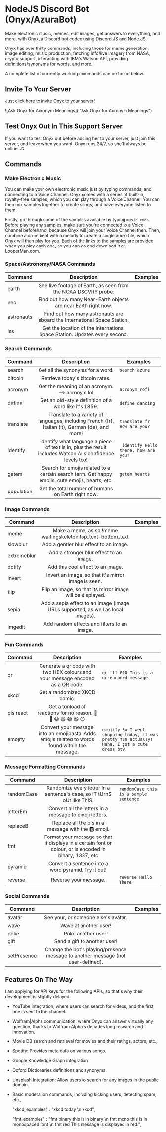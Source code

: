 # NodeJS Discord Bot (Onyx/AzuraBot)
Make electronic music, memes, edit images, get answers to everything, and more, with Onyx, a Discord bot coded using Discord.JS and Node.JS.

Onyx has over thirty commands, including those for meme generation, image editing, music production, fetching info/live imagery from NASA, crypto support, interacting with IBM's Watson API, providing definitions/synonyms for words, and more.

A complete list of currently working commands can be found below.

## Invite To Your Server
[Just click here to invite Onyx to your server!](https://discordapp.com/oauth2/authorize?&client_id=444948120573313024&scope=bot&permissions=0)

![Ask Onyx for Acronym Meanings]( "Ask Onyx for Acronym Meanings")

## Test Onyx Out In This Support Server
If you want to test Onyx out before adding her to your server, just join this server, and leave when you want.
Onyx runs 24/7, so she'll always be online. :D

## Commands

### Make Electronic Music
You can make your own electronic music just by typing commands, and connecting to a Voice Channel.
Onyx comes with a series of built-in, royalty-free samples, which you can play through a Voice Channel. You can then mix samples together to create songs, and have everyone listen to them.

Firstly, go through some of the samples available by typing `music_cmds`.
Before playing any samples, make sure you're connected to a Voice Channel beforehand, because Onyx will join your Voice Channel then.
Then, combine a drum beat with a melody to create a single audio file, which Onyx will then play for you.
Each of the links to the samples are provided when you play each one, so you can go and download it at LooperMan.com.

### Space/Astronomy/NASA Commands

| Command       | Description   | Examples  |
| ------------- |:----------------------------------------------------------------------------------------------:| ---------: |
| earth         | See live footage of Earth, as seen from the NOAA DSCVRY probe.                                   |     |
| neo           | Find out how many Near-Earth objects are near Earth right now.                              |      |
| astronauts    | Find out how many astronauts are aboard the International Space Station.                         |      |
| iss           | Get the location of the International Space Station. Updates every second.                    |      |

### Search Commands
| Command       | Description   | Examples  |
| ------------- |:----------------------------------------------------------------------------------------------:| --------- |
| search        | Get all the synonyms for a word.                                                                 |  `search azure `   |
| bitcoin       | Retrieve today's bitcoin rates.                                                                  |      |
| acronym       | Get the meaning of an acronym. --> acronym lol                                                   | `acronym rofl` |
| define        | Get an old-style definition of a word like it's 1859.                                            |  `define dancing`  |
| translate     | Translate to a variety of languages, including French (fr), Italian (it), German (de), and more! | `translate fr How are you?`|
| identify      | Identify what language a piece of text is in, plus the result includes Watson AI's confidence levels too! |` identify Hello there, how are you?` |
| getem         | Search for emojis related to a certain search term. Get happy emojis, cute emojis, hearts, etc.| `getem hearts `  |
| population    | Get the total number of humans on Earth right now.                                               |      |

### Image Commands
| Command       | Description   | Examples  |
| ------------- |:----------------------------------------------------------------------------------------------:| --------- |
| meme          | Make a meme, as so !meme waitingskeleton top_text-bottom_text                                    |     |
| slowblur      | Add a gentler blur effect to an image. |    |
| extremeblur   | Add a stronger blur effect to an image.|     |
| dotify        |Add this cool effect to an image.|      |
| invert        | Invert an image, so that it's mirror image is seen. |    |
| flip          | Flip an image, so that its mirror image will be displayed. |      |
| sepia         | Add a sepia effect to an image (image URLs supported, as well as local images).|      |
| imgedit       | Add random effects and filters to an image. |      |

### Fun Commands
| Command       | Description   | Examples  |
| ------------- |:----------------------------------------------------------------------------------------------:| --------- |
| qr            | Generate a qr code with two HEX colours and your message encoded as a QR code.                   |  `qr fff 000 This is a qr-encoded message`|
| xkcd          | Get a randomized XKCD comic.                                                                     |      |
|pls react      | Get a tonload of reactions for no reason. 👀 🤣 😃 😄 😅 😆 😉                                |     |
| emojify       | Convert your message into an emojipasta. Adds emojis related to words found within the message. | `emojify So I went shopping today, it was pretty fun actually! Haha, I got a cute dress btw.`     |

### Message Formatting Commands
| Command       | Description   | Examples  |
| ------------- |:----------------------------------------------------------------------------------------------:| --------- |
| randomCase    |Randomize every letter in a sentence's case, so iT tUrnS oUt lIke ThIS.| `randomCase this is a sample sentence`   |
| letterEm      | Convert all the letters in a message to emoji letters. |  |
| replaceB      | Replace all the b's in a message with the 🅱️ emoji. |   |
| fmt           | Format your message so that it displays in a certain font or colour, or is encoded in binary, 1337, etc |      |
| pyramid       | Convert a sentence into a word pyramid. Try it out! |      |
| reverse       | Reverse your message. | `reverse Hello There`|


### Social Commands
| Command       | Description   | Examples  |
| ------------- |:----------------------------------------------------------------------------------------------:| ---------: |
| avatar        | See your, or someone else's avatar.                              |      |
| wave          | Wave at another user! |      |
| poke          | Poke another user! |      |
| gift          | Send a gift to another user! |      |
| setPresence   | Change the bot's playing/presence message to another message (not user-defined).|     |


## Features On The Way
I am applying for API keys for the following APIs, so that's why their development is slightly delayed.
- YouTube integration, where users can search for videos, and the first one is sent to the channel.
- Wolfram|Alpha communication, where Onyx can answer virtually any question, thanks to Wolfram Alpha's decades long research and innovation.
- Movie DB search and retrieval for movies and their ratings, actors, etc.,
- Spotify: Provides meta data on various songs.
- Google Knowledge Graph integration
- Oxford Dictionaries definitions and synonyms.
- Unsplash Integration: Allow users to search for any images in the public domain.
- Basic moderation commands, including kicking users, detecting spam, etc.,


    "xkcd_examples" : "xkcd today \n xkcd",

    "fmt_examples" : "fmt binary this is in binary \n fmt mono this is in monospaced font \n fmt red This message is displayed in red.",

